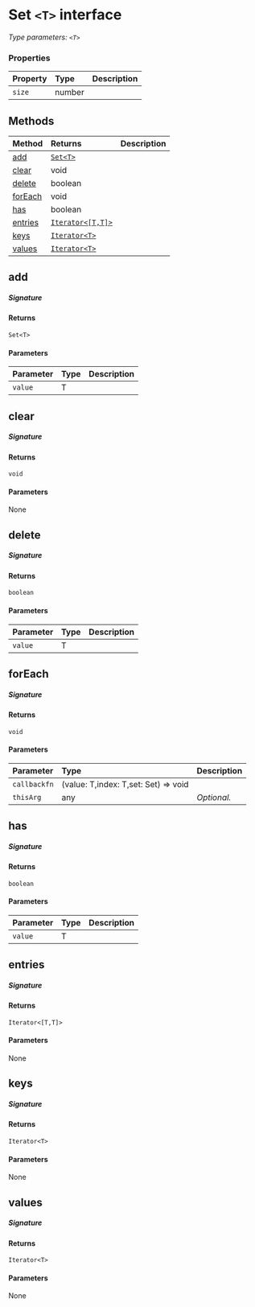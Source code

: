 # Set `<T>` interface



_Type parameters: `<T>`_






### Properties

| Property	   | Type	| Description|
|:-------------|:-------|:-----------|
|`size`      | number |  |




## Methods

| Method	   |  Returns	| Description|
|:-------------|:-------|:-----------|
|[add](#add~7r2c9)      | [`Set<T>`](Set.md) |  |
|[clear](#clear~n1pq9)      | void |  |
|[delete](#delete~hwgq9)      | boolean |  |
|[forEach](#foreach~jqfq9)      | void |  |
|[has](#has~mnoc9)      | boolean |  |
|[entries](#entries~fmli9)      | [`Iterator<[T,T]>`](Iterator.md) |  |
|[keys](#keys~5ysm9)      | [`Iterator<T>`](Iterator.md) |  |
|[values](#values~bdxe9)      | [`Iterator<T>`](Iterator.md) |  |



## add



##### Signature

#### Returns
`Set<T>`

#### Parameters


| Parameter	   | Type    | Description |
|:-------------|:---------------|:------------|
| `value`    | T |  |


## clear



##### Signature

#### Returns
`void`

#### Parameters
None


## delete



##### Signature

#### Returns
`boolean`

#### Parameters


| Parameter	   | Type    | Description |
|:-------------|:---------------|:------------|
| `value`    | T |  |


## forEach



##### Signature

#### Returns
`void`

#### Parameters


| Parameter	   | Type    | Description |
|:-------------|:---------------|:------------|
| `callbackfn`    | (value: T,index: T,set: Set<T>) => void |  |
| `thisArg`    | any | _Optional._ |


## has



##### Signature

#### Returns
`boolean`

#### Parameters


| Parameter	   | Type    | Description |
|:-------------|:---------------|:------------|
| `value`    | T |  |


## entries



##### Signature

#### Returns
`Iterator<[T,T]>`

#### Parameters
None


## keys



##### Signature

#### Returns
`Iterator<T>`

#### Parameters
None


## values



##### Signature

#### Returns
`Iterator<T>`

#### Parameters
None

